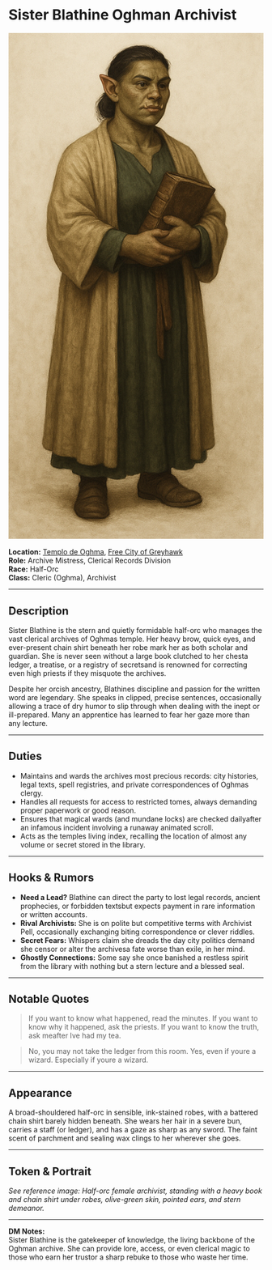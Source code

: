 ﻿# Sister Blathine  Oghman Archivist

![Sister Blathine](portrait_sister_blathine_half-orc_oghman_archivist.png)

**Location:** [Templo de Oghma](temple_of_oghma.md), [Free City of Greyhawk](mapa_da_cidade_de_greyhawk.md)  
**Role:** Archive Mistress, Clerical Records Division  
**Race:** Half-Orc  
**Class:** Cleric (Oghma), Archivist

---

## Description

Sister Blathine is the stern and quietly formidable half-orc who manages the vast clerical archives of Oghmas temple. Her heavy brow, quick eyes, and ever-present chain shirt beneath her robe mark her as both scholar and guardian. She is never seen without a large book clutched to her chesta ledger, a treatise, or a registry of secretsand is renowned for correcting even high priests if they misquote the archives.

Despite her orcish ancestry, Blathines discipline and passion for the written word are legendary. She speaks in clipped, precise sentences, occasionally allowing a trace of dry humor to slip through when dealing with the inept or ill-prepared. Many an apprentice has learned to fear her gaze more than any lecture.

---

## Duties

- Maintains and wards the archives most precious records: city histories, legal texts, spell registries, and private correspondences of Oghmas clergy.
- Handles all requests for access to restricted tomes, always demanding proper paperwork or good reason.
- Ensures that magical wards (and mundane locks) are checked dailyafter an infamous incident involving a runaway animated scroll.
- Acts as the temples living index, recalling the location of almost any volume or secret stored in the library.

---

## Hooks & Rumors

- **Need a Lead?** Blathine can direct the party to lost legal records, ancient prophecies, or forbidden textsbut expects payment in rare information or written accounts.
- **Rival Archivists:** She is on polite but competitive terms with Archivist Pell, occasionally exchanging biting correspondence or clever riddles.
- **Secret Fears:** Whispers claim she dreads the day city politics demand she censor or alter the archivesa fate worse than exile, in her mind.
- **Ghostly Connections:** Some say she once banished a restless spirit from the library with nothing but a stern lecture and a blessed seal.

---

## Notable Quotes

> If you want to know what happened, read the minutes. If you want to know why it happened, ask the priests. If you want to know the truth, ask meafter Ive had my tea.

> No, you may not take the ledger from this room. Yes, even if youre a wizard. Especially if youre a wizard.

---

## Appearance

A broad-shouldered half-orc in sensible, ink-stained robes, with a battered chain shirt barely hidden beneath. She wears her hair in a severe bun, carries a staff (or ledger), and has a gaze as sharp as any sword. The faint scent of parchment and sealing wax clings to her wherever she goes.

---

## Token & Portrait

*See reference image: Half-orc female archivist, standing with a heavy book and chain shirt under robes, olive-green skin, pointed ears, and stern demeanor.*

---

**DM Notes:**  
Sister Blathine is the gatekeeper of knowledge, the living backbone of the Oghman archive. She can provide lore, access, or even clerical magic to those who earn her trustor a sharp rebuke to those who waste her time.























